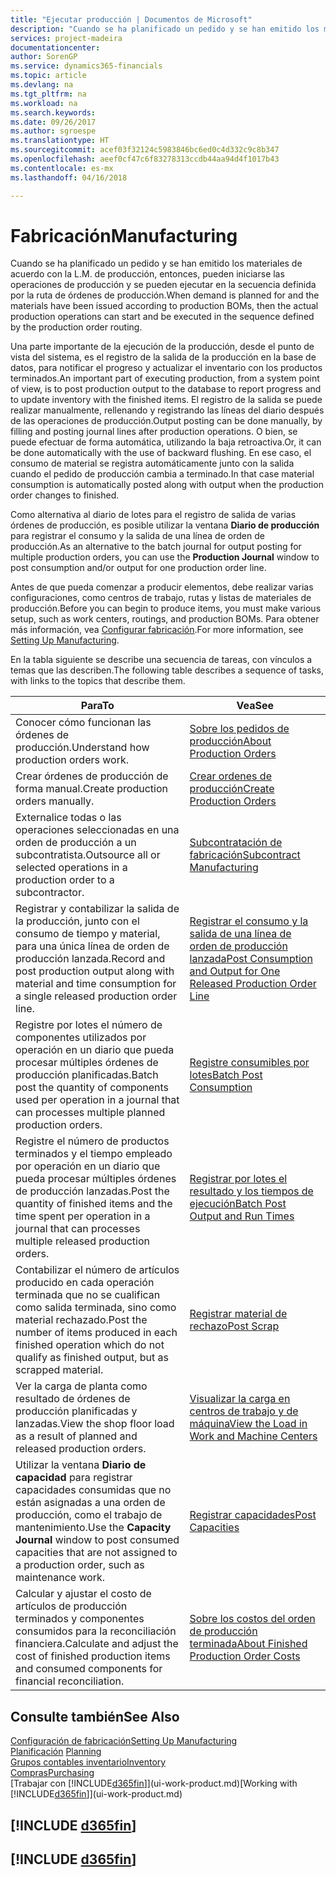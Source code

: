 ```yaml
---
title: "Ejecutar producción | Documentos de Microsoft"
description: "Cuando se ha planificado un pedido y se han emitido los materiales de acuerdo con la L.M. de producción, entonces, pueden iniciarse las operaciones de producción y se pueden ejecutar en la secuencia definida por la ruta de órdenes de producción."
services: project-madeira
documentationcenter: 
author: SorenGP
ms.service: dynamics365-financials
ms.topic: article
ms.devlang: na
ms.tgt_pltfrm: na
ms.workload: na
ms.search.keywords: 
ms.date: 09/26/2017
ms.author: sgroespe
ms.translationtype: HT
ms.sourcegitcommit: acef03f32124c5983846bc6ed0c4d332c9c8b347
ms.openlocfilehash: aeef0cf47c6f83278313ccdb44aa94d4f1017b43
ms.contentlocale: es-mx
ms.lasthandoff: 04/16/2018

---
```

# <a name="manufacturing"></a><span data-ttu-id="bb63b-103">Fabricación</span><span class="sxs-lookup"><span data-stu-id="bb63b-103">Manufacturing</span></span>
<span data-ttu-id="bb63b-104">Cuando se ha planificado un pedido y se han emitido los materiales de acuerdo con la L.M. de producción, entonces, pueden iniciarse las operaciones de producción y se pueden ejecutar en la secuencia definida por la ruta de órdenes de producción.</span><span class="sxs-lookup"><span data-stu-id="bb63b-104">When demand is planned for and the materials have been issued according to production BOMs, then the actual production operations can start and be executed in the sequence defined by the production order routing.</span></span>  

<span data-ttu-id="bb63b-105">Una parte importante de la ejecución de la producción, desde el punto de vista del sistema, es el registro de la salida de la producción en la base de datos, para notificar el progreso y actualizar el inventario con los productos terminados.</span><span class="sxs-lookup"><span data-stu-id="bb63b-105">An important part of executing production, from a system point of view, is to post production output to the database to report progress and to update inventory with the finished items.</span></span> <span data-ttu-id="bb63b-106">El registro de la salida se puede realizar manualmente, rellenando y registrando las líneas del diario después de las operaciones de producción.</span><span class="sxs-lookup"><span data-stu-id="bb63b-106">Output posting can be done manually, by filling and posting journal lines after production operations.</span></span> <span data-ttu-id="bb63b-107">O bien, se puede efectuar de forma automática, utilizando la baja retroactiva.</span><span class="sxs-lookup"><span data-stu-id="bb63b-107">Or, it can be done automatically with the use of backward flushing.</span></span> <span data-ttu-id="bb63b-108">En ese caso, el consumo de material se registra automáticamente junto con la salida cuando el pedido de producción cambia a terminado.</span><span class="sxs-lookup"><span data-stu-id="bb63b-108">In that case material consumption is automatically posted along with output when the production order changes to finished.</span></span>  

<span data-ttu-id="bb63b-109">Como alternativa al diario de lotes para el registro de salida de varias órdenes de producción, es posible utilizar la ventana **Diario de producción** para registrar el consumo y la salida de una línea de orden de producción.</span><span class="sxs-lookup"><span data-stu-id="bb63b-109">As an alternative to the batch journal for output posting for multiple production orders, you can use the **Production Journal** window to post consumption and/or output for one production order line.</span></span>

<span data-ttu-id="bb63b-110">Antes de que pueda comenzar a producir elementos, debe realizar varias configuraciones, como centros de trabajo, rutas y listas de materiales de producción.</span><span class="sxs-lookup"><span data-stu-id="bb63b-110">Before you can begin to produce items, you must make various setup, such as work centers, routings, and production BOMs.</span></span> <span data-ttu-id="bb63b-111">Para obtener más información, vea [Configurar fabricación](production-configure-production-processes.md).</span><span class="sxs-lookup"><span data-stu-id="bb63b-111">For more information, see [Setting Up Manufacturing](production-configure-production-processes.md).</span></span>

<span data-ttu-id="bb63b-112">En la tabla siguiente se describe una secuencia de tareas, con vínculos a temas que las describen.</span><span class="sxs-lookup"><span data-stu-id="bb63b-112">The following table describes a sequence of tasks, with links to the topics that describe them.</span></span>   

|<span data-ttu-id="bb63b-113">**Para**</span><span class="sxs-lookup"><span data-stu-id="bb63b-113">**To**</span></span>|<span data-ttu-id="bb63b-114">**Vea**</span><span class="sxs-lookup"><span data-stu-id="bb63b-114">**See**</span></span>|  
|------------|-------------|  
|<span data-ttu-id="bb63b-115">Conocer cómo funcionan las órdenes de producción.</span><span class="sxs-lookup"><span data-stu-id="bb63b-115">Understand how production orders work.</span></span>|[<span data-ttu-id="bb63b-116">Sobre los pedidos de producción</span><span class="sxs-lookup"><span data-stu-id="bb63b-116">About Production Orders</span></span>](production-about-production-orders.md)|
|<span data-ttu-id="bb63b-117">Crear órdenes de producción de forma manual.</span><span class="sxs-lookup"><span data-stu-id="bb63b-117">Create production orders manually.</span></span>|[<span data-ttu-id="bb63b-118">Crear ordenes de producción</span><span class="sxs-lookup"><span data-stu-id="bb63b-118">Create Production Orders</span></span>](production-how-to-create-production-orders.md)|
|<span data-ttu-id="bb63b-119">Externalice todas o las operaciones seleccionadas en una orden de producción a un subcontratista.</span><span class="sxs-lookup"><span data-stu-id="bb63b-119">Outsource all or selected operations in a production order to a subcontractor.</span></span>|[<span data-ttu-id="bb63b-120">Subcontratación de fabricación</span><span class="sxs-lookup"><span data-stu-id="bb63b-120">Subcontract Manufacturing</span></span>](production-how-to-subcontract-manufacturing.md)|
|<span data-ttu-id="bb63b-121">Registrar y contabilizar la salida de la producción, junto con el consumo de tiempo y material, para una única línea de orden de producción lanzada.</span><span class="sxs-lookup"><span data-stu-id="bb63b-121">Record and post production output along with material and time consumption for a single released production order line.</span></span>|[<span data-ttu-id="bb63b-122">Registrar el consumo y la salida de una línea de orden de producción lanzada</span><span class="sxs-lookup"><span data-stu-id="bb63b-122">Post Consumption and Output for One Released Production Order Line</span></span>](production-how-to-register-consumption-and-output.md)|  
|<span data-ttu-id="bb63b-123">Registre por lotes el número de componentes utilizados por operación en un diario que pueda procesar múltiples órdenes de producción planificadas.</span><span class="sxs-lookup"><span data-stu-id="bb63b-123">Batch post the quantity of components used per operation in a journal that can processes multiple planned production orders.</span></span>|[<span data-ttu-id="bb63b-124">Registre consumibles por lotes</span><span class="sxs-lookup"><span data-stu-id="bb63b-124">Batch Post Consumption</span></span>](production-how-to-post-consumption.md)|
|<span data-ttu-id="bb63b-125">Registre el número de productos terminados y el tiempo empleado por operación en un diario que pueda procesar múltiples órdenes de producción lanzadas.</span><span class="sxs-lookup"><span data-stu-id="bb63b-125">Post the quantity of finished items and the time spent per operation in a journal that can processes multiple released production orders.</span></span>|[<span data-ttu-id="bb63b-126">Registrar por lotes el resultado y los tiempos de ejecución</span><span class="sxs-lookup"><span data-stu-id="bb63b-126">Batch Post Output and Run Times</span></span>](production-how-to-post-output-quantity.md)|  
|<span data-ttu-id="bb63b-127">Contabilizar el número de artículos producido en cada operación terminada que no se cualifican como salida terminada, sino como material rechazado.</span><span class="sxs-lookup"><span data-stu-id="bb63b-127">Post the number of items produced in each finished operation which do not qualify as finished output, but as scrapped material.</span></span>|[<span data-ttu-id="bb63b-128">Registrar material de rechazo</span><span class="sxs-lookup"><span data-stu-id="bb63b-128">Post Scrap</span></span>](production-how-to-post-scrap.md)|
|<span data-ttu-id="bb63b-129">Ver la carga de planta como resultado de órdenes de producción planificadas y lanzadas.</span><span class="sxs-lookup"><span data-stu-id="bb63b-129">View the shop floor load as a result of planned and released production orders.</span></span>|[<span data-ttu-id="bb63b-130">Visualizar la carga en centros de trabajo y de máquina</span><span class="sxs-lookup"><span data-stu-id="bb63b-130">View the Load in Work and Machine Centers</span></span>](production-how-to-view-the-load-on-work-centers.md)|      
|<span data-ttu-id="bb63b-131">Utilizar la ventana **Diario de capacidad** para registrar capacidades consumidas que no están asignadas a una orden de producción, como el trabajo de mantenimiento.</span><span class="sxs-lookup"><span data-stu-id="bb63b-131">Use the **Capacity Journal** window to post consumed capacities that are not assigned to a production order, such as maintenance work.</span></span>|[<span data-ttu-id="bb63b-132">Registrar capacidades</span><span class="sxs-lookup"><span data-stu-id="bb63b-132">Post Capacities</span></span>](production-how-to-post-capacities.md)|  
|<span data-ttu-id="bb63b-133">Calcular y ajustar el costo de artículos de producción terminados y componentes consumidos para la reconciliación financiera.</span><span class="sxs-lookup"><span data-stu-id="bb63b-133">Calculate and adjust the cost of finished production items and consumed components for financial reconciliation.</span></span>|[<span data-ttu-id="bb63b-134">Sobre los costos del orden de producción terminada</span><span class="sxs-lookup"><span data-stu-id="bb63b-134">About Finished Production Order Costs</span></span>](finance-about-finished-production-order-costs.md)|  

## <a name="see-also"></a><span data-ttu-id="bb63b-135">Consulte también</span><span class="sxs-lookup"><span data-stu-id="bb63b-135">See Also</span></span>  
[<span data-ttu-id="bb63b-136">Configuración de fabricación</span><span class="sxs-lookup"><span data-stu-id="bb63b-136">Setting Up Manufacturing</span></span>](production-configure-production-processes.md)  
<span data-ttu-id="bb63b-137">[Planificación](production-planning.md)    </span><span class="sxs-lookup"><span data-stu-id="bb63b-137">[Planning](production-planning.md)    </span></span>  
[<span data-ttu-id="bb63b-138">Grupos contables inventario</span><span class="sxs-lookup"><span data-stu-id="bb63b-138">Inventory</span></span>](inventory-manage-inventory.md)  
[<span data-ttu-id="bb63b-139">Compras</span><span class="sxs-lookup"><span data-stu-id="bb63b-139">Purchasing</span></span>](purchasing-manage-purchasing.md)  
<span data-ttu-id="bb63b-140">[Trabajar con [!INCLUDE[d365fin](includes/d365fin_md.md)]](ui-work-product.md)</span><span class="sxs-lookup"><span data-stu-id="bb63b-140">[Working with [!INCLUDE[d365fin](includes/d365fin_md.md)]](ui-work-product.md)</span></span>

## [!INCLUDE [d365fin](includes/free_trial_md.md)]  
## [!INCLUDE [d365fin](includes/training_link_md.md)]

